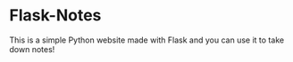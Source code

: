 # Flask-Notes
This is a simple Python website made with Flask and you can use it to take down notes!
